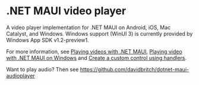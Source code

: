 # .NET MAUI video player

A video player implementation for .NET MAUI on Android, iOS, Mac Catalyst, and Windows. Windows support (WinUI 3) is currently provided by Windows App SDK v1.2-preview1.

For more information, see [Playing videos with .NET MAUI](https://www.davidbritch.com/2022/07/playing-video-with-net-maui_28.html), [Playing video with .NET MAUI on Windows](https://www.davidbritch.com/2022/09/playing-video-with-net-maui-on-windows.html) and [Create a custom control using handlers](https://docs.microsoft.com/dotnet/maui/user-interface/handlers/create).

Want to play audio? Then see https://github.com/davidbritch/dotnet-maui-audioplayer
